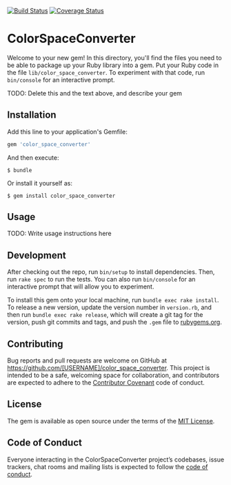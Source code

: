 [![Build Status](https://travis-ci.org/TaigaMikami/color_space_converter.svg?branch=master)](https://travis-ci.org/TaigaMikami/color_space_converter)
[![Coverage Status](https://coveralls.io/repos/github/TaigaMikami/color_space_converter/badge.svg?branch=master)](https://coveralls.io/github/TaigaMikami/color_space_converter?branch=master)

# ColorSpaceConverter

Welcome to your new gem! In this directory, you'll find the files you need to be able to package up your Ruby library into a gem. Put your Ruby code in the file `lib/color_space_converter`. To experiment with that code, run `bin/console` for an interactive prompt.

TODO: Delete this and the text above, and describe your gem

## Installation

Add this line to your application's Gemfile:

```ruby
gem 'color_space_converter'
```

And then execute:

    $ bundle

Or install it yourself as:

    $ gem install color_space_converter

## Usage

TODO: Write usage instructions here

## Development

After checking out the repo, run `bin/setup` to install dependencies. Then, run `rake spec` to run the tests. You can also run `bin/console` for an interactive prompt that will allow you to experiment.

To install this gem onto your local machine, run `bundle exec rake install`. To release a new version, update the version number in `version.rb`, and then run `bundle exec rake release`, which will create a git tag for the version, push git commits and tags, and push the `.gem` file to [rubygems.org](https://rubygems.org).

## Contributing

Bug reports and pull requests are welcome on GitHub at https://github.com/[USERNAME]/color_space_converter. This project is intended to be a safe, welcoming space for collaboration, and contributors are expected to adhere to the [Contributor Covenant](http://contributor-covenant.org) code of conduct.

## License

The gem is available as open source under the terms of the [MIT License](https://opensource.org/licenses/MIT).

## Code of Conduct

Everyone interacting in the ColorSpaceConverter project’s codebases, issue trackers, chat rooms and mailing lists is expected to follow the [code of conduct](https://github.com/[USERNAME]/color_space_converter/blob/master/CODE_OF_CONDUCT.md).
